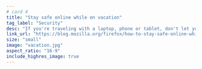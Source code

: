 ```yaml
---
# card 4
title: "Stay safe online while on vacation"
tag_label: "Security"
desc: "If you're traveling with a laptop, phone or tablet, don't let your personal information get exposed to hackers."
link_url: "https://blog.mozilla.org/firefox/how-to-stay-safe-online-while-on-vacation/?utm_source=www.mozilla.org&utm_medium=referral&utm_campaign=homepage&utm_content=card"
size: "small"
image: "vacation.jpg"
aspect_ratio: "16-9"
include_highres_image: true
---
```

